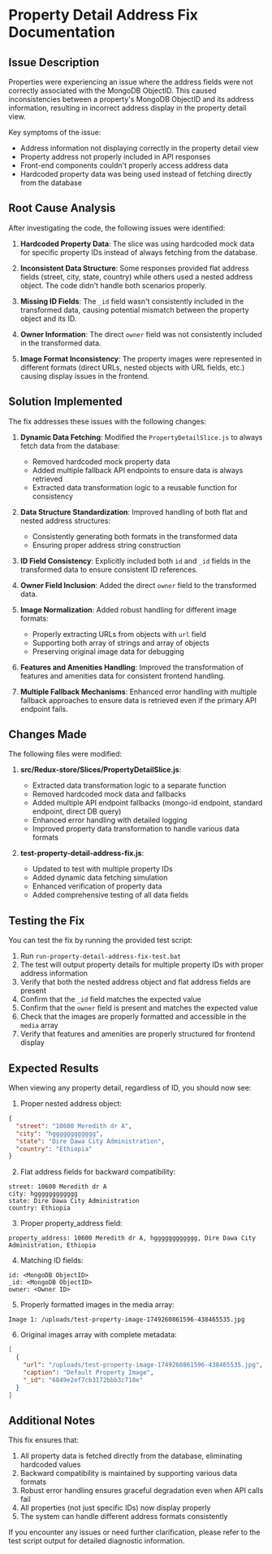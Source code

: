# Property Detail Address Fix Documentation

## Issue Description

Properties were experiencing an issue where the address fields were not correctly associated with the MongoDB ObjectID. This caused inconsistencies between a property's MongoDB ObjectID and its address information, resulting in incorrect address display in the property detail view.

Key symptoms of the issue:
- Address information not displaying correctly in the property detail view
- Property address not properly included in API responses
- Front-end components couldn't properly access address data
- Hardcoded property data was being used instead of fetching directly from the database

## Root Cause Analysis

After investigating the code, the following issues were identified:

1. **Hardcoded Property Data**: The slice was using hardcoded mock data for specific property IDs instead of always fetching from the database.

2. **Inconsistent Data Structure**: Some responses provided flat address fields (street, city, state, country) while others used a nested address object. The code didn't handle both scenarios properly.

3. **Missing ID Fields**: The `_id` field wasn't consistently included in the transformed data, causing potential mismatch between the property object and its ID.

4. **Owner Information**: The direct `owner` field was not consistently included in the transformed data.

5. **Image Format Inconsistency**: The property images were represented in different formats (direct URLs, nested objects with URL fields, etc.) causing display issues in the frontend.

## Solution Implemented

The fix addresses these issues with the following changes:

1. **Dynamic Data Fetching**: Modified the `PropertyDetailSlice.js` to always fetch data from the database:
   - Removed hardcoded mock property data
   - Added multiple fallback API endpoints to ensure data is always retrieved
   - Extracted data transformation logic to a reusable function for consistency

2. **Data Structure Standardization**: Improved handling of both flat and nested address structures:
   - Consistently generating both formats in the transformed data
   - Ensuring proper address string construction

3. **ID Field Consistency**: Explicitly included both `id` and `_id` fields in the transformed data to ensure consistent ID references.

4. **Owner Field Inclusion**: Added the direct `owner` field to the transformed data.

5. **Image Normalization**: Added robust handling for different image formats:
   - Properly extracting URLs from objects with `url` field
   - Supporting both array of strings and array of objects
   - Preserving original image data for debugging

6. **Features and Amenities Handling**: Improved the transformation of features and amenities data for consistent frontend handling.

7. **Multiple Fallback Mechanisms**: Enhanced error handling with multiple fallback approaches to ensure data is retrieved even if the primary API endpoint fails.

## Changes Made

The following files were modified:

1. **src/Redux-store/Slices/PropertyDetailSlice.js**:
   - Extracted data transformation logic to a separate function
   - Removed hardcoded mock data and fallbacks
   - Added multiple API endpoint fallbacks (mongo-id endpoint, standard endpoint, direct DB query)
   - Enhanced error handling with detailed logging
   - Improved property data transformation to handle various data formats

2. **test-property-detail-address-fix.js**:
   - Updated to test with multiple property IDs
   - Added dynamic data fetching simulation
   - Enhanced verification of property data
   - Added comprehensive testing of all data fields

## Testing the Fix

You can test the fix by running the provided test script:

1. Run `run-property-detail-address-fix-test.bat`
2. The test will output property details for multiple property IDs with proper address information
3. Verify that both the nested address object and flat address fields are present
4. Confirm that the `_id` field matches the expected value
5. Confirm that the `owner` field is present and matches the expected value
6. Check that the images are properly formatted and accessible in the `media` array
7. Verify that features and amenities are properly structured for frontend display

## Expected Results

When viewing any property detail, regardless of ID, you should now see:

1. Proper nested address object:
```json
{
  "street": "10600 Meredith dr A",
  "city": "hgggggggggggg",
  "state": "Dire Dawa City Administration",
  "country": "Ethiopia"
}
```

2. Flat address fields for backward compatibility:
```
street: 10600 Meredith dr A
city: hgggggggggggg
state: Dire Dawa City Administration
country: Ethiopia
```

3. Proper property_address field:
```
property_address: 10600 Meredith dr A, hgggggggggggg, Dire Dawa City Administration, Ethiopia
```

4. Matching ID fields:
```
id: <MongoDB ObjectID>
_id: <MongoDB ObjectID>
owner: <Owner ID>
```

5. Properly formatted images in the media array:
```
Image 1: /uploads/test-property-image-1749260861596-438465535.jpg
```

6. Original images array with complete metadata:
```json
[
  {
    "url": "/uploads/test-property-image-1749260861596-438465535.jpg",
    "caption": "Default Property Image",
    "_id": "6849e2ef7cb3172bbb3c718e"
  }
]
```

## Additional Notes

This fix ensures that:

1. All property data is fetched directly from the database, eliminating hardcoded values
2. Backward compatibility is maintained by supporting various data formats
3. Robust error handling ensures graceful degradation even when API calls fail
4. All properties (not just specific IDs) now display properly
5. The system can handle different address formats consistently

If you encounter any issues or need further clarification, please refer to the test script output for detailed diagnostic information.
